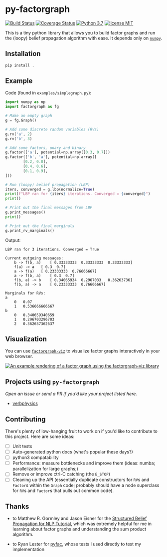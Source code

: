 # py-factorgraph

[![Build Status](https://travis-ci.org/jvasilakes/py-factorgraph.svg?branch=master)](https://travis-ci.org/jvasilakes/py-factorgraph)
[![Coverage Status](https://coveralls.io/repos/github/jvasilakes/py-factorgraph/badge.svg?branch=master)](https://coveralls.io/github/jvasilakes/py-factorgraph?branch=master)
[![Python 3.7](https://img.shields.io/badge/python-3.7-blue.svg)](https://www.python.org/downloads/release/python-370/)
[![license MIT](https://img.shields.io/badge/license-MIT-blue.svg)](https://github.com/jvasilakes/py-factorgraph/blob/master/LICENSE.txt)

This is a tiny python library that allows you to build factor graphs and run
the (loopy) belief propagation algorithm with ease. It depends only on
[`numpy`](http://www.numpy.org/).

## Installation

```bash
pip install .
```

## Example

Code (found in `examples/simplegraph.py`):

```python
import numpy as np
import factorgraph as fg

# Make an empty graph
g = fg.Graph()

# Add some discrete random variables (RVs)
g.rv('a', 2)
g.rv('b', 3)

# Add some factors, unary and binary
g.factor(['a'], potential=np.array([0.3, 0.7]))
g.factor(['b', 'a'], potential=np.array([
        [0.2, 0.8],
        [0.4, 0.6],
        [0.1, 0.9],
]))

# Run (loopy) belief propagation (LBP)
iters, converged = g.lbp(normalize=True)
print(f"LBP ran for {iters} iterations. Converged = {converged}")
print()

# Print out the final messages from LBP
g.print_messages()
print()

# Print out the final marginals
g.print_rv_marginals()
```

Output:

```
LBP ran for 3 iterations. Converged = True

Current outgoing messages:
	b -> f(b, a) 	[ 0.33333333  0.33333333  0.33333333]
	f(a) -> a 	[ 0.3  0.7]
	a -> f(a) 	[ 0.23333333  0.76666667]
	a -> f(b, a) 	[ 0.3  0.7]
	f(b, a) -> b 	[ 0.34065934  0.2967033   0.36263736]
	f(b, a) -> a 	[ 0.23333333  0.76666667]

Marginals for RVs:
a
	0 	0.07
	1 	0.536666666667
b
	0 	0.340659340659
	1 	0.296703296703
	2 	0.362637362637
```

## Visualization

You can use [`factorgraph-viz`](https://github.com/mbforbes/factorgraph-viz) to
visualize factor graphs interactively in your web browser.

[![An example rendering of a factor graph using the factorgraph-viz library](factorgraph-viz.png)](https://github.com/mbforbes/factorgraph-viz)

## Projects using `py-factorgraph`

_Open an issue or send a PR if you'd like your project listed here._

- [verbphysics](https://github.com/uwnlp/verbphysics)

## Contributing

There's plenty of low-hanging fruit to work on if you'd like to contribute to
this project. Here are some ideas:

- [ ] Unit tests
- [ ] Auto-generated python docs (what's popular these days?)
- [ ] python3 compatability
- [ ] Performance: measure bottlenecks and improve them (ideas: numba;
  parallelization for large graphs;)
- [ ] Remove or improve ctrl-C catching (the `E_STOP`)
- [ ] Cleaning up the API (essentially duplicate constructors for `RV`s and
  `Factor`s within the `Graph` code; probably should have a node superclass for
  `RV`s and `Factor`s that pulls out common code).

## Thanks

- to Matthew R. Gormley and Jason Eisner for the [Structured Belief Propagation
  for NLP Tutorial](https://www.cs.cmu.edu/~mgormley/bp-tutorial/), which was
  extremely helpful for me in learning about factor graphs and understanding
  the sum product algorithm.

- to Ryan Lester for [pyfac](https://github.com/rdlester/pyfac), whose tests I
  used directly to test my implementation
